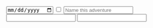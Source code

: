 <input type="date" name="date">
<input type="checkbox" name="cb-agree" value="agree">
<input type="text" name="adv-name" placeholder="Name this adventure">
<input type="text" name="fullname">
<input type="email" name="email">

